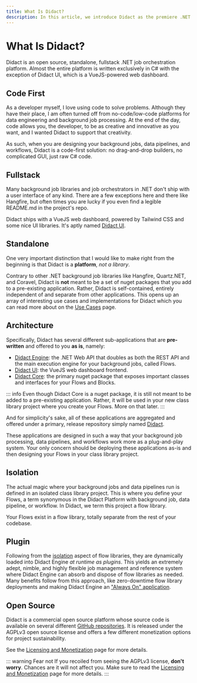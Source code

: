 ```yaml
---
title: What Is Didact?
description: In this article, we introduce Didact as the premiere .NET job orchestrator. We note that Didact is code-first, fullstack, standalone, and open source. We also briefly survery its architecture.
---
```


# What Is Didact?

Didact is an open source, standalone, fullstack .NET job orchestration platform. Almost the entire platform is written exclusively in C# with the exception of Didact UI, which is a VueJS-powered web dashboard.

## Code First

As a developer myself, I love using code to solve problems. Although they have their place, I am often turned off from no-code/low-code platforms for data engineering and background job processing. At the end of the day, code allows you, the developer, to be as creative and innovative as you want, and I wanted Didact to support that creativity.

As such, when you are designing your background jobs, data pipelines, and workflows, Didact is a code-first solution: no drag-and-drop builders, no complicated GUI, just raw C# code.

## Fullstack

Many background job libraries and job orchestrators in .NET don't ship with a user interface of any kind. There are a few exceptions here and there like Hangfire, but often times you are lucky if you even find a legible README.md in the project's repo.

Didact ships with a VueJS web dashboard, powered by Tailwind CSS and some nice UI libraries. It's aptly named [Didact UI](https://github.com/DidactHQ/didact-ui).

## Standalone

One very important distinction that I would like to make right from the beginning is that Didact is a **platform**, *not a library*.

Contrary to other .NET background job libraries like Hangfire, Quartz.NET, and Coravel, Didact is **not** meant to be a set of nuget packages that you add to a pre-existing application. Rather, Didact is self-contained, entirely independent of and separate from other applications. This opens up an array of interesting use cases and implementations for Didact which you can read more about on the [Use Cases](/getting-started/use-cases) page.

## Architecture

Specifically, Didact has several different sub-applications that are **pre-written** and offered to you **as is**, namely:

* [Didact Engine](https://github.com/DidactHQ/didact-engine): the .NET Web API that doubles as both the REST API and the main execution engine for your background jobs, called Flows.
* [Didact UI](https://github.com/DidactHQ/didact-ui): the VueJS web dashboard frontend.
* [Didact Core](https://github.com/DidactHQ/didact-core): the primary nuget package that exposes important classes and interfaces for your Flows and Blocks.

::: info
Even though Didact Core is a nuget package, it is still not meant to be added to a pre-existing application. Rather, it will be used in your new class library project where you create your Flows. More on that later.
:::

And for simplicity's sake, all of these applications are aggregated and offered under a primary, release repository simply named [Didact](https://github.com/DidactHQ/didact).

These applications are designed in such a way that your background job processing, data pipelines, and workflows work more as a plug-and-play system. Your only concern should be deploying these applications as-is and then designing your Flows in your class library project.

## Isolation

The actual magic where your background jobs and data pipelines run is defined in an isolated class library project. This is where you define your Flows, a term synonymous in the Didact Platform with background job, data pipeline, or workflow. In Didact, we term this project a flow library.

Your Flows exist in a flow library, totally separate from the rest of your codebase.

## Plugin

Following from the [isolation](/getting-started/what-is-didact#isolation) aspect of flow libraries, they are dynamically loaded into Didact Engine *at runtime as plugins*. This yields an extremely adept, nimble, and highly flexible job management and reference system where Didact Engine can absorb and dispose of flow libraries as needed. Many benefits follow from this approach, like zero-downtime flow library deployments and making Didact Engine an ["Always On" application](/core-concepts/architecture/didact-engine#always-on).

## Open Source

Didact is a commercial open source platform whose source code is available on several different [GitHub repositories](https://www.github.com/DidactHQ). It is released under the AGPLv3 open source license and offers a few different monetization options for project sustainability.

See the [Licensing and Monetization](/getting-started/licensing-and-monetization) page for more details.

::: warning Fear not
If you recoiled from seeing the AGPLv3 license, **don't worry**. Chances are it will not affect you. Make sure to read the [Licensing and Monetization](/getting-started/licensing-and-monetization) page for more details.
:::